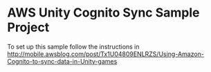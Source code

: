 # AWS Unity Cognito Sync Sample Project

To set up this sample follow the instructions in http://mobile.awsblog.com/post/Tx1U04809ENLRZS/Using-Amazon-Cognito-to-sync-data-in-Unity-games